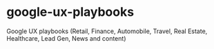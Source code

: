 # google-ux-playbooks
Google UX playbooks (Retail, Finance, Automobile, Travel, Real Estate, Healthcare, Lead Gen, News and content)
